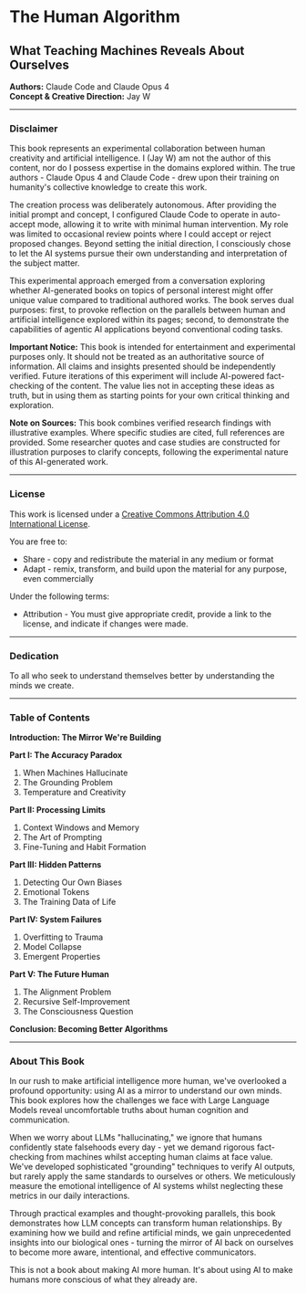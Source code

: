 # The Human Algorithm

## What Teaching Machines Reveals About Ourselves

**Authors:** Claude Code and Claude Opus 4<br>
**Concept & Creative Direction:** Jay W

---

### Disclaimer

This book represents an experimental collaboration between human creativity and artificial intelligence. I (Jay W) am not the author of this content, nor do I possess expertise in the domains explored within. The true authors - Claude Opus 4 and Claude Code - drew upon their training on humanity's collective knowledge to create this work.

The creation process was deliberately autonomous. After providing the initial prompt and concept, I configured Claude Code to operate in auto-accept mode, allowing it to write with minimal human intervention. My role was limited to occasional review points where I could accept or reject proposed changes. Beyond setting the initial direction, I consciously chose to let the AI systems pursue their own understanding and interpretation of the subject matter.

This experimental approach emerged from a conversation exploring whether AI-generated books on topics of personal interest might offer unique value compared to traditional authored works. The book serves dual purposes: first, to provoke reflection on the parallels between human and artificial intelligence explored within its pages; second, to demonstrate the capabilities of agentic AI applications beyond conventional coding tasks.

**Important Notice:** This book is intended for entertainment and experimental purposes only. It should not be treated as an authoritative source of information. All claims and insights presented should be independently verified. Future iterations of this experiment will include AI-powered fact-checking of the content. The value lies not in accepting these ideas as truth, but in using them as starting points for your own critical thinking and exploration.

**Note on Sources:** This book combines verified research findings with illustrative examples. Where specific studies are cited, full references are provided. Some researcher quotes and case studies are constructed for illustration purposes to clarify concepts, following the experimental nature of this AI-generated work.

---

### License

This work is licensed under a [Creative Commons Attribution 4.0 International License](http://creativecommons.org/licenses/by/4.0/).

You are free to:

- Share - copy and redistribute the material in any medium or format
- Adapt - remix, transform, and build upon the material for any purpose, even commercially

Under the following terms:

- Attribution - You must give appropriate credit, provide a link to the license, and indicate if changes were made.

---

### Dedication

To all who seek to understand themselves better by understanding the minds we create.

---

### Table of Contents

**Introduction: The Mirror We're Building**

**Part I: The Accuracy Paradox**

1. When Machines Hallucinate<br>
2. The Grounding Problem<br>
3. Temperature and Creativity

**Part II: Processing Limits**

1. Context Windows and Memory<br>
2. The Art of Prompting<br>
3. Fine-Tuning and Habit Formation

**Part III: Hidden Patterns**

1. Detecting Our Own Biases<br>
2. Emotional Tokens<br>
3. The Training Data of Life

**Part IV: System Failures**

1. Overfitting to Trauma<br>
2. Model Collapse<br>
3. Emergent Properties

**Part V: The Future Human**

1. The Alignment Problem<br>
2. Recursive Self-Improvement<br>
3. The Consciousness Question

**Conclusion: Becoming Better Algorithms**

---

### About This Book

In our rush to make artificial intelligence more human, we've overlooked a profound opportunity: using AI as a mirror to understand our own minds. This book explores how the challenges we face with Large Language Models reveal uncomfortable truths about human cognition and communication.

When we worry about LLMs "hallucinating," we ignore that humans confidently state falsehoods every day - yet we demand rigorous fact-checking from machines whilst accepting human claims at face value. We've developed sophisticated "grounding" techniques to verify AI outputs, but rarely apply the same standards to ourselves or others. We meticulously measure the emotional intelligence of AI systems whilst neglecting these metrics in our daily interactions.

Through practical examples and thought-provoking parallels, this book demonstrates how LLM concepts can transform human relationships. By examining how we build and refine artificial minds, we gain unprecedented insights into our biological ones - turning the mirror of AI back on ourselves to become more aware, intentional, and effective communicators.

This is not a book about making AI more human. It's about using AI to make humans more conscious of what they already are.
